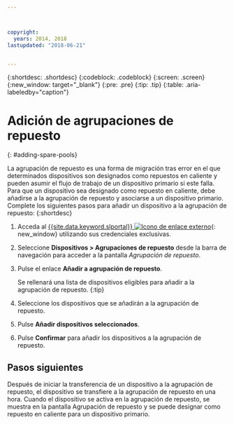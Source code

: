 ```yaml
---



copyright:
  years: 2014, 2018
lastupdated: "2018-06-21"


---
```


{:shortdesc: .shortdesc}
{:codeblock: .codeblock}
{:screen: .screen}
{:new_window: target="_blank"}
{:pre: .pre}
{:tip: .tip}
{:table: .aria-labeledby="caption"}


# Adición de agrupaciones de repuesto 
{: #adding-spare-pools}

La agrupación de repuesto es una forma de migración tras error en el que determinados dispositivos son designados como repuestos en caliente y pueden asumir el flujo de trabajo de un dispositivo primario si este falla. Para que un dispositivo sea designado como repuesto en caliente, debe añadirse a la agrupación de repuesto y asociarse a un dispositivo primario. Complete los siguientes pasos para añadir un dispositivo a la agrupación de repuesto:
{:shortdesc}

1. Acceda al [{{site.data.keyword.slportal}} ![Icono de enlace externo](../icons/launch-glyph.svg "Icono de enlace externo")](https://control.softlayer.com/){: new_window} utilizando sus credenciales exclusivas.
2. Seleccione **Dispositivos > Agrupaciones de repuesto** desde la barra de navegación para acceder a la pantalla *Agrupación de repuesto*.
3. Pulse el enlace **Añadir a agrupación de repuesto**.
   
   Se rellenará una lista de dispositivos eligibles para añadir a la agrupación de repuesto.
   {:tip}
   
4. Seleccione los dispositivos que se añadirán a la agrupación de repuesto.
5. Pulse **Añadir dispositivos seleccionados**.
6. Pulse **Confirmar** para añadir los dispositivos a la agrupación de repuesto. 

## Pasos siguientes
Después de iniciar la transferencia de un dispositivo a la agrupación de repuesto, el dispositivo se transfiere a la agrupación de repuesto en una hora. Cuando el dispositivo se activa en la agrupación de repuesto, se muestra en la pantalla Agrupación de repuesto y se puede designar como repuesto en caliente para un dispositivo primario.
